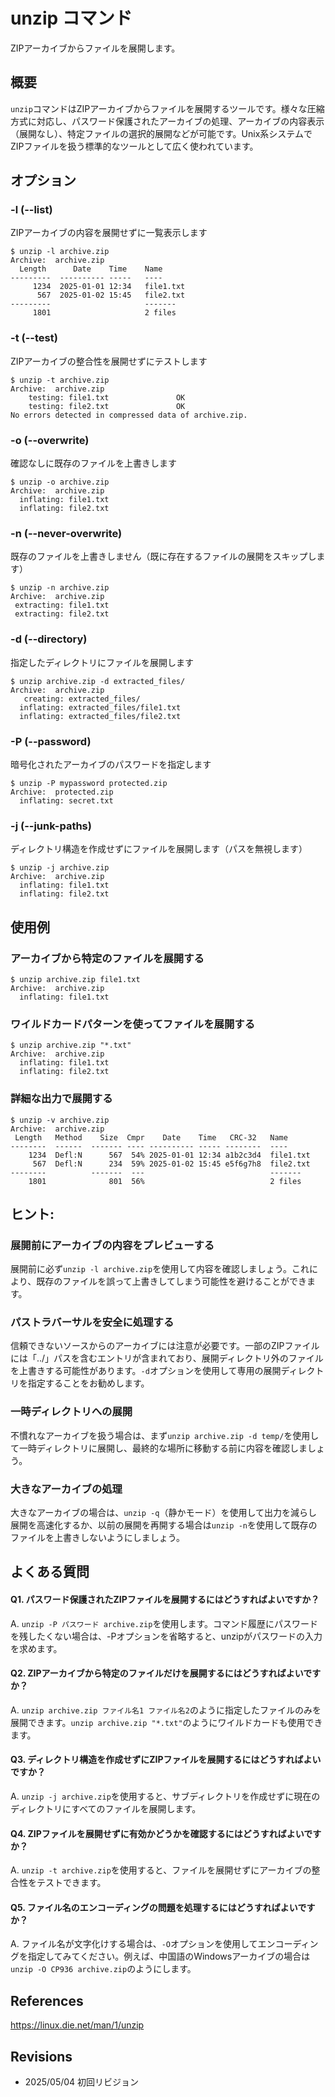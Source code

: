 # unzip コマンド

ZIPアーカイブからファイルを展開します。

## 概要

`unzip`コマンドはZIPアーカイブからファイルを展開するツールです。様々な圧縮方式に対応し、パスワード保護されたアーカイブの処理、アーカイブの内容表示（展開なし）、特定ファイルの選択的展開などが可能です。Unix系システムでZIPファイルを扱う標準的なツールとして広く使われています。

## オプション

### **-l (--list)**

ZIPアーカイブの内容を展開せずに一覧表示します

```console
$ unzip -l archive.zip
Archive:  archive.zip
  Length      Date    Time    Name
---------  ---------- -----   ----
     1234  2025-01-01 12:34   file1.txt
      567  2025-01-02 15:45   file2.txt
---------                     -------
     1801                     2 files
```

### **-t (--test)**

ZIPアーカイブの整合性を展開せずにテストします

```console
$ unzip -t archive.zip
Archive:  archive.zip
    testing: file1.txt               OK
    testing: file2.txt               OK
No errors detected in compressed data of archive.zip.
```

### **-o (--overwrite)**

確認なしに既存のファイルを上書きします

```console
$ unzip -o archive.zip
Archive:  archive.zip
  inflating: file1.txt
  inflating: file2.txt
```

### **-n (--never-overwrite)**

既存のファイルを上書きしません（既に存在するファイルの展開をスキップします）

```console
$ unzip -n archive.zip
Archive:  archive.zip
 extracting: file1.txt
 extracting: file2.txt
```

### **-d (--directory)**

指定したディレクトリにファイルを展開します

```console
$ unzip archive.zip -d extracted_files/
Archive:  archive.zip
   creating: extracted_files/
  inflating: extracted_files/file1.txt
  inflating: extracted_files/file2.txt
```

### **-P (--password)**

暗号化されたアーカイブのパスワードを指定します

```console
$ unzip -P mypassword protected.zip
Archive:  protected.zip
  inflating: secret.txt
```

### **-j (--junk-paths)**

ディレクトリ構造を作成せずにファイルを展開します（パスを無視します）

```console
$ unzip -j archive.zip
Archive:  archive.zip
  inflating: file1.txt
  inflating: file2.txt
```

## 使用例

### アーカイブから特定のファイルを展開する

```console
$ unzip archive.zip file1.txt
Archive:  archive.zip
  inflating: file1.txt
```

### ワイルドカードパターンを使ってファイルを展開する

```console
$ unzip archive.zip "*.txt"
Archive:  archive.zip
  inflating: file1.txt
  inflating: file2.txt
```

### 詳細な出力で展開する

```console
$ unzip -v archive.zip
Archive:  archive.zip
 Length   Method    Size  Cmpr    Date    Time   CRC-32   Name
--------  ------  ------- ---- ---------- ----- --------  ----
    1234  Defl:N      567  54% 2025-01-01 12:34 a1b2c3d4  file1.txt
     567  Defl:N      234  59% 2025-01-02 15:45 e5f6g7h8  file2.txt
--------          -------  ---                            -------
    1801              801  56%                            2 files
```

## ヒント:

### 展開前にアーカイブの内容をプレビューする

展開前に必ず`unzip -l archive.zip`を使用して内容を確認しましょう。これにより、既存のファイルを誤って上書きしてしまう可能性を避けることができます。

### パストラバーサルを安全に処理する

信頼できないソースからのアーカイブには注意が必要です。一部のZIPファイルには「../」パスを含むエントリが含まれており、展開ディレクトリ外のファイルを上書きする可能性があります。`-d`オプションを使用して専用の展開ディレクトリを指定することをお勧めします。

### 一時ディレクトリへの展開

不慣れなアーカイブを扱う場合は、まず`unzip archive.zip -d temp/`を使用して一時ディレクトリに展開し、最終的な場所に移動する前に内容を確認しましょう。

### 大きなアーカイブの処理

大きなアーカイブの場合は、`unzip -q`（静かモード）を使用して出力を減らし展開を高速化するか、以前の展開を再開する場合は`unzip -n`を使用して既存のファイルを上書きしないようにしましょう。

## よくある質問

#### Q1. パスワード保護されたZIPファイルを展開するにはどうすればよいですか？
A. `unzip -P パスワード archive.zip`を使用します。コマンド履歴にパスワードを残したくない場合は、-Pオプションを省略すると、unzipがパスワードの入力を求めます。

#### Q2. ZIPアーカイブから特定のファイルだけを展開するにはどうすればよいですか？
A. `unzip archive.zip ファイル名1 ファイル名2`のように指定したファイルのみを展開できます。`unzip archive.zip "*.txt"`のようにワイルドカードも使用できます。

#### Q3. ディレクトリ構造を作成せずにZIPファイルを展開するにはどうすればよいですか？
A. `unzip -j archive.zip`を使用すると、サブディレクトリを作成せずに現在のディレクトリにすべてのファイルを展開します。

#### Q4. ZIPファイルを展開せずに有効かどうかを確認するにはどうすればよいですか？
A. `unzip -t archive.zip`を使用すると、ファイルを展開せずにアーカイブの整合性をテストできます。

#### Q5. ファイル名のエンコーディングの問題を処理するにはどうすればよいですか？
A. ファイル名が文字化けする場合は、`-O`オプションを使用してエンコーディングを指定してみてください。例えば、中国語のWindowsアーカイブの場合は`unzip -O CP936 archive.zip`のようにします。

## References

https://linux.die.net/man/1/unzip

## Revisions

- 2025/05/04 初回リビジョン